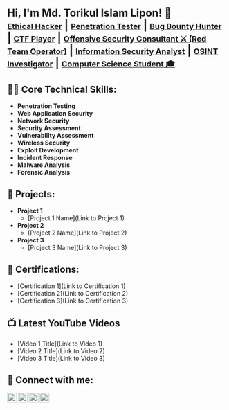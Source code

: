 <h2 style="font-size: 24px;">Hi, I'm Md. Torikul Islam Lipon! 👋<br/><a href="YOUR_LINKEDIN_PROFILE" style="font-size: 18px;">Ethical Hacker</a> | <a href="YOUR_YOUTUBE_PROFILE" style="font-size: 18px;">Penetration Tester</a> | <a href="YOUR_TWITTER_PROFILE" style="font-size: 18px;">Bug Bounty Hunter</a> | <a href="YOUR_LINKEDIN_PROFILE" style="font-size: 18px;">CTF Player</a> | <a href="YOUR_LINKEDIN_PROFILE" style="font-size: 18px;">Offensive Security Consultant ⚔ (Red Team Operator)</a> | <a href="YOUR_LINKEDIN_PROFILE" style="font-size: 18px;">Information Security Analyst</a> | <a href="YOUR_LINKEDIN_PROFILE" style="font-size: 18px;">OSINT Investigator</a> | <a href="YOUR_GITHUB_PROFILE" style="font-size: 18px;">Computer Science Student 🎓</a> </h2>

<h2>👨‍💻 Core Technical Skills:</h2>

- <b>Penetration Testing</b>
- <b>Web Application Security</b>
- <b>Network Security</b>
- <b>Security Assessment</b>
- <b>Vulnerability Assessment</b>
- <b>Wireless Security</b>
- <b>Exploit Development</b>
- <b>Incident Response</b>
- <b>Malware Analysis</b>
- <b>Forensic Analysis</b>

<h2>🚀 Projects:</h2>

- <b>Project 1</b>
  - [Project 1 Name](Link to Project 1)
- <b>Project 2</b>
  - [Project 2 Name](Link to Project 2)
- <b>Project 3</b>
  - [Project 3 Name](Link to Project 3)

<h2>📜 Certifications:</h2>

- [Certification 1](Link to Certification 1)
- [Certification 2](Link to Certification 2)
- [Certification 3](Link to Certification 3)

<h2>📺 Latest YouTube Videos</h2>

- [Video 1 Title](Link to Video 1)
- [Video 2 Title](Link to Video 2)
- [Video 3 Title](Link to Video 3)

<h2> 🤳 Connect with me:</h2>

[<img align="left" alt="YourName | LinkedIn" width="22px" src="https://cdn.jsdelivr.net/npm/simple-icons@v3/icons/linkedin.svg" />](YOUR_LINKEDIN_PROFILE)
[<img align="left" alt="YourName | Twitter" width="22px" src="https://cdn.jsdelivr.net/npm/simple-icons@v3/icons/twitter.svg" />](YOUR_TWITTER_PROFILE)
[<img align="left" alt="YourName | YouTube" width="22px" src="https://cdn.jsdelivr.net/npm/simple-icons@v3/icons/youtube.svg" />](YOUR_YOUTUBE_PROFILE)
[<img align="left" alt="YourName | GitHub" width="22px" src="https://cdn.jsdelivr.net/npm/simple-icons@v3/icons/github.svg" />](YOUR_GITHUB_PROFILE)

